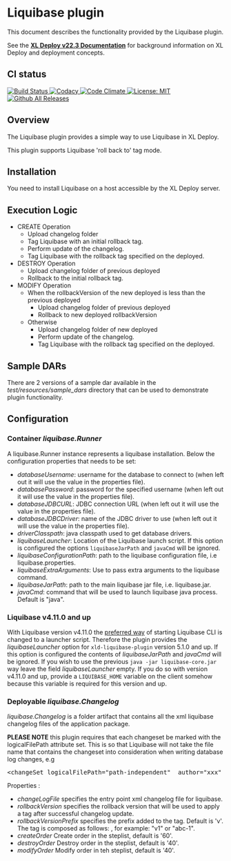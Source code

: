 # Liquibase plugin #

This document describes the functionality provided by the Liquibase plugin.

See the **[XL Deploy v22.3 Documentation](https://docs.digital.ai/bundle/devops-deploy-version-v.22.3/page/deploy/release-notes/releasemanual_deploy_v.22.3.html)** for background information on XL Deploy and deployment concepts.

## CI status

[![Build Status][xld-liquibase-plugin-travis-image] ][xld-liquibase-plugin-travis-url]
[![Codacy][xld-liquibase-plugin-codacy-image] ][xld-liquibase-plugin-codacy-url]
[![Code Climate][xld-liquibase-plugin-code-climate-image] ][xld-liquibase-plugin-code-climate-url]
[![License: MIT][xld-liquibase-plugin-license-image] ][xld-liquibase-plugin-license-url]
[![Github All Releases][xld-liquibase-plugin-downloads-image] ]()


[xld-liquibase-plugin-travis-image]: https://travis-ci.org/xebialabs-community/xld-liquibase-plugin.svg?branch=master
[xld-liquibase-plugin-travis-url]: https://travis-ci.org/xebialabs-community/xld-liquibase-plugin
[xld-liquibase-plugin-codacy-image]: https://api.codacy.com/project/badge/Grade/56e86b4f0faf4ca0a7ddfaf6c728d9c2
[xld-liquibase-plugin-codacy-url]: https://www.codacy.com/app/joris-dewinne/xld-liquibase-plugin
[xld-liquibase-plugin-code-climate-image]: https://codeclimate.com/github/xebialabs-community/xld-liquibase-plugin/badges/gpa.svg
[xld-liquibase-plugin-code-climate-url]: https://codeclimate.com/github/xebialabs-community/xld-liquibase-plugin
[xld-liquibase-plugin-license-image]: https://img.shields.io/badge/License-MIT-yellow.svg
[xld-liquibase-plugin-license-url]: https://opensource.org/licenses/MIT
[xld-liquibase-plugin-downloads-image]: https://img.shields.io/github/downloads/xebialabs-community/xld-liquibase-plugin/total.svg



## Overview

The Liquibase plugin provides a simple way to use Liquibase in XL Deploy.

This plugin supports Liquibase 'roll back to' tag mode.

## Installation

You need to install Liquibase on a host accessible by the XL Deploy server.

## Execution Logic

* CREATE Operation
	* Upload changelog folder
	* Tag Liquibase with an initial rollback tag.
	* Perform update of the changelog.
	* Tag Liquibase with the rollback tag specified on the deployed.
* DESTROY Operation
	* Upload changelog folder of previous deployed
	* Rollback to the initial rollback tag.
* MODIFY Operation
	* When the rollbackVersion of the new deployed is less than the previous deployed
		* Upload changelog folder of previous deployed
		* Rollback to new deployed rollbackVersion
	* Otherwise
		* Upload changelog folder of new deployed
		* Perform update of the changelog.
		* Tag Liquibase with the rollback tag specified on the deployed.

## Sample DARs

There are 2 versions of a sample dar available in the _test/resources/sample_dars_ directory that can be used to demonstrate plugin functionality.

## Configuration

### Container _liquibase.Runner_
A liquibase.Runner instance represents a liquibase installation. Below the configuration properties that needs to be set:

* *databaseUsername*: username for the database to connect to (when left out it will use the value in the properties file).
* *databasePassword*: password for the specified username (when left out it will use the value in the properties file).
* *databaseJDBCURL*: JDBC connection URL (when left out it will use the value in the properties file).
* *databaseJDBCDriver*: name of the JDBC driver to use (when left out it will use the value in the properties file).
* *driverClasspath*: java classpath used to get database drivers.
* *liquibaseLauncher*: Location of the Liquibase launch script. If this option is configured the options `liquibaseJarPath` and `javaCmd` will be ignored.
* *liquibaseConfigurationPath*: path to the liquibase configuration file, i.e liquibase.properties.
* *liquibaseExtraArguments*: Use to pass extra arguments to the liquibase command.
* *liquibaseJarPath*: path to the main liquibase jar file, i.e. liquibase.jar.
* *javaCmd*: command that will be used to launch liquibase java process. Default is "java".

### Liquibase v4.11.0 and up
With Liquibase version v4.11.0 the [preferred way](https://docs.liquibase.com/workflows/liquibase-community/run-liquibase-without-launch-scripts.html) of starting Liquibase CLI is changed to a launcher script. Therefore the plugin provides the *liquibaseLauncher* option for `xld-liquibase-plugin` version 5.1.0 and up. If this option is configured the contents of *liquibaseJarPath* and *javaCmd* will be ignored. If you wish to use the previous `java -jar liquibase-core.jar` way leave the field *liquibaseLauncher* empty. If you do so with version v4.11.0 and up, provide a `LIQUIBASE_HOME` variable on the client somehow because this variable is required for this version and up.

### Deployable _liquibase.Changelog_

*liquibase.Changelog* is a folder artifact that contains all the xml liquibase changelog
files of the application package.

__PLEASE NOTE__ this plugin requires that each changeset be marked with the logicalFilePath attribute set. This is so that Liquibase will not take the file name that contains the changeset into consideration when writing database log changes, e.g
<pre>
&lt;changeSet logicalFilePath="path-independent"  author="xxx" id="1403012036690-1"&gt;
</pre>
Properties :

* *changeLogFile* specifies the entry point xml changelog file for liquibase.
* *rollbackVersion* specifies the rollback version that will be used to apply a tag after successful changelog update.
* *rollbackVersionPrefix* specifies the prefix added to the tag. Default is 'v'. The tag is composed as follows: <rollbackVersionPrefix><rollbackVersion>, for example: "v1" or "abc-1".
* *createOrder* Create order in the steplist, default is '60'.
* *destroyOrder* Destroy order in the steplist, default is '40'.
* *modifyOrder* Modify order in teh steplist, default is '40'.
